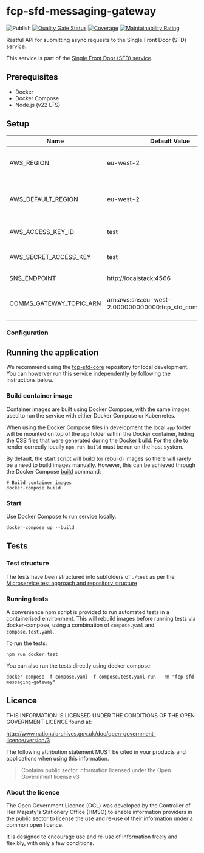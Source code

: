# fcp-sfd-messaging-gateway
![Publish](https://github.com/defra/fcp-sfd-messaging-gateway/actions/workflows/publish.yml/badge.svg)
[![Quality Gate Status](https://sonarcloud.io/api/project_badges/measure?project=DEFRA_fcp-sfd-messaging-gateway&metric=alert_status)](https://sonarcloud.io/summary/new_code?id=DEFRA_fcp-sfd-messaging-gateway)
[![Coverage](https://sonarcloud.io/api/project_badges/measure?project=DEFRA_fcp-sfd-messaging-gateway&metric=coverage)](https://sonarcloud.io/summary/new_code?id=DEFRA_fcp-sfd-messaging-gateway)
[![Maintainability Rating](https://sonarcloud.io/api/project_badges/measure?project=DEFRA_fcp-sfd-messaging-gateway&metric=sqale_rating)](https://sonarcloud.io/summary/new_code?id=DEFRA_fcp-sfd-messaging-gateway)

Restful API for submitting async requests to the Single Front Door (SFD) service.

This service is part of the [Single Front Door (SFD) service](https://github.com/DEFRA/fcp-sfd-core).

## Prerequisites
- Docker
- Docker Compose
- Node.js (v22 LTS)

## Setup
| Name                      | Default Value                                          | Required                  | Description                                                                 |
|---------------------------|--------------------------------------------------------|---------------------------|-----------------------------------------------------------------------------|
| AWS_REGION                | eu-west-2                                              | No                        | AWS region to access resources in.                                          |
| AWS_DEFAULT_REGION        | eu-west-2                                              | No                        | Default AWS region to access resources in.                                  |
| AWS_ACCESS_KEY_ID         | test                                                   | No                        | AWS Access Key ID.                                                          |
| AWS_SECRET_ACCESS_KEY     | test                                                   | No                        | AWS Secret Access Key.                                                      |
| SNS_ENDPOINT     | http://localstack:4566                                                  | No                        | SNS endpoint to.                                                      |
| COMMS_GATEWAY_TOPIC_ARN     | arn:aws:sns:eu-west-2:000000000000:fcp_sfd_comms_gateway                                                   | No                        | SQS queue URL to send comm requests.                                                     |

### Configuration

## Running the application

We recommend using the [fcp-sfd-core](https://github.com/DEFRA/fcp-sfd-core) repository for local development. You can howerver run this service independently by following the instructions below.

### Build container image

Container images are built using Docker Compose, with the same images used to run the service with either Docker Compose or Kubernetes.

When using the Docker Compose files in development the local `app` folder will
be mounted on top of the `app` folder within the Docker container, hiding the CSS files that were generated during the Docker build.  For the site to render correctly locally `npm run build` must be run on the host system.


By default, the start script will build (or rebuild) images so there will
rarely be a need to build images manually. However, this can be achieved
through the Docker Compose
[build](https://docs.docker.com/compose/reference/build/) command:
```
# Build container images
docker-compose build
```

### Start

Use Docker Compose to run service locally.

```
docker-compose up --build
```

## Tests

### Test structure

The tests have been structured into subfolders of `./test` as per the
[Microservice test approach and repository structure](https://eaflood.atlassian.net/wiki/spaces/FPS/pages/1845396477/Microservice+test+approach+and+repository+structure)

### Running tests

A convenience npm script is provided to run automated tests in a containerised
environment. This will rebuild images before running tests via docker-compose,
using a combination of `compose.yaml` and `compose.test.yaml`.

To run the tests:
```
npm run docker:test
```

You can also run the tests directly using docker compose:
```
docker compose -f compose.yaml -f compose.test.yaml run --rm "fcp-sfd-messaging-gateway"
```

## Licence

THIS INFORMATION IS LICENSED UNDER THE CONDITIONS OF THE OPEN GOVERNMENT LICENCE found at:

<http://www.nationalarchives.gov.uk/doc/open-government-licence/version/3>

The following attribution statement MUST be cited in your products and applications when using this information.

> Contains public sector information licensed under the Open Government license v3

### About the licence

The Open Government Licence (OGL) was developed by the Controller of Her Majesty's Stationery Office (HMSO) to enable information providers in the public sector to license the use and re-use of their information under a common open licence.

It is designed to encourage use and re-use of information freely and flexibly, with only a few conditions.